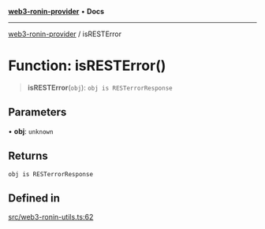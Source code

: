 [**web3-ronin-provider**](../README.md) • **Docs**

***

[web3-ronin-provider](../globals.md) / isRESTError

# Function: isRESTError()

> **isRESTError**(`obj`): `obj is RESTerrorResponse`

## Parameters

• **obj**: `unknown`

## Returns

`obj is RESTerrorResponse`

## Defined in

[src/web3-ronin-utils.ts:62](https://github.com/chuacw/web3-ronin-provider/blob/5e9462adf1edb8f1f7982dc5f4e5bd7094a4d6eb/src/web3-ronin-utils.ts#L62)
